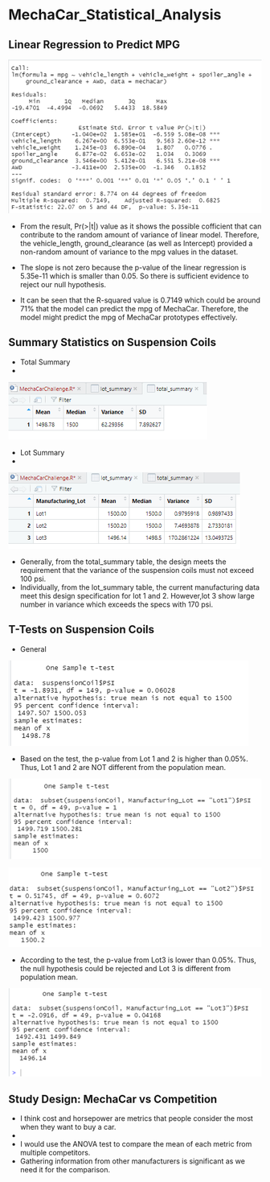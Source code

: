 # MechaCar_Statistical_Analysis

## Linear Regression to Predict MPG

![Optional Text](Resources/PredictMPG.PNG)

- From the result, Pr(>|t|) value as it shows the possible cofficient that can contribute to the random amount of variance of linear model. Therefore, the vehicle_length, ground_clearance (as well as Intercept) provided a non-random amount of variance to the mpg values in the dataset.

- The slope is not zero because the p-value of the linear regression is 5.35e-11 which is smaller than 0.05. So there is sufficient evidence to reject our null hypothesis.

- It can be seen that the R-squared value is 0.7149 which could be around 71% that the model can predict the mpg of MechaCar. Therefore, the model might predict the mpg of MechaCar prototypes effectively. 

## Summary Statistics on Suspension Coils 

- Total Summary
- 
![Optional Text](Resources/total_summary.PNG)

- Lot Summary
- 
![Optional Text](Resources/lot_summary.PNG)

- Generally, from the total_summary table, the design meets the requirement that the variance of the suspension coils must not exceed 100 psi.  
- Individually, from the lot_summary table, the current manufacturing data meet this design specification for lot 1 and 2. However,lot 3 show large number in variance which exceeds the specs with 170 psi.


## T-Tests on Suspension Coils

- General

![Optional Text](Resources/general.PNG)

- Based on the test, the p-value from Lot 1 and 2 is higher than 0.05%. Thus, Lot 1 and 2 are NOT different from the population mean. 


![Optional Text](Resources/lot1.PNG)

![Optional Text](Resources/lot2.PNG)



- According to the test, the p-value from Lot3 is lower than 0.05%. Thus, the null hypothesis could be rejected and Lot 3 is different from population mean.

![Optional Text](Resources/lot3.PNG)


## Study Design: MechaCar vs Competition

 - I think cost and horsepower are metrics that people consider the most when they want to buy a car. 
 - 
 - I would use the ANOVA test to compare the mean of each metric from multiple competitors.
 - Gathering information from other manufacturers is significant as we need it for the comparison.
